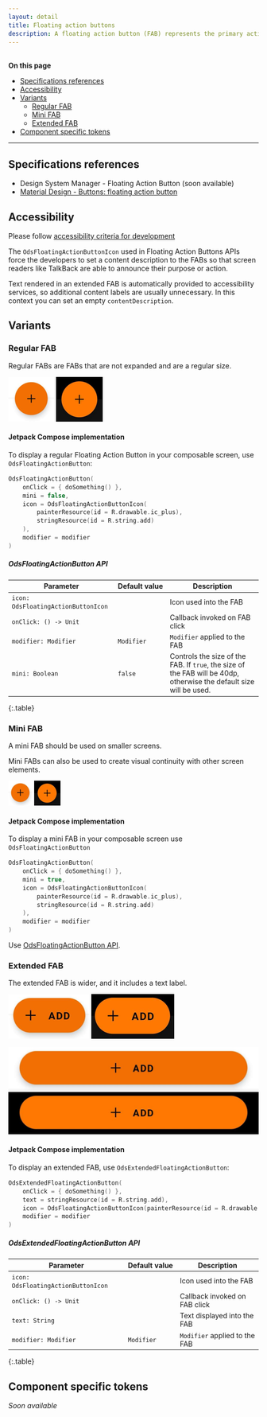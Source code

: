 ```yaml
---
layout: detail
title: Floating action buttons
description: A floating action button (FAB) represents the primary action of a screen.
---
```


<br>**On this page**

* [Specifications references](#specifications-references)
* [Accessibility](#accessibility)
* [Variants](#variants)
    * [Regular FAB](#regular-fab)
    * [Mini FAB](#mini-fab)
    * [Extended FAB](#extended-fab)
* [Component specific tokens](#component-specific-tokens)

---

## Specifications references

- Design System Manager - Floating Action Button (soon available)
- [Material Design - Buttons: floating action button](https://material.io/components/buttons-floating-action-button/)

## Accessibility

Please follow [accessibility criteria for development](https://a11y-guidelines.orange.com/en/mobile/android/development/)

The `OdsFloatingActionButtonIcon` used in Floating Action Buttons APIs force the developers to set a content description to the FABs so that
screen readers like TalkBack are able to announce their purpose or action.

Text rendered in an extended FAB is automatically provided to accessibility services, so additional content labels are usually unnecessary.
In this context you can set an empty `contentDescription`.

## Variants

### Regular FAB

Regular FABs are FABs that are not expanded and are a regular size.

![FAB light](images/fab_light.png)  ![FAB dark](images/fab_dark.png)

#### Jetpack Compose implementation

To display a regular Floating Action Button in your composable screen, use `OdsFloatingActionButton`:

```kotlin
OdsFloatingActionButton(
    onClick = { doSomething() },
    mini = false,
    icon = OdsFloatingActionButtonIcon(
        painterResource(id = R.drawable.ic_plus),
        stringResource(id = R.string.add)
    ),
    modifier = modifier
)
```

##### OdsFloatingActionButton API

Parameter | Default&nbsp;value | Description
-- | -- | --
`icon: OdsFloatingActionButtonIcon` | | Icon used into the FAB
`onClick: () -> Unit` | | Callback invoked on FAB click
`modifier: Modifier` | `Modifier` | `Modifier` applied to the FAB
`mini: Boolean` | `false` | Controls the size of the FAB. If `true`, the size of the FAB will be 40dp, otherwise the default size will be used.
{:.table}

### Mini FAB

A mini FAB should be used on smaller screens.

Mini FABs can also be used to create visual continuity with other screen elements.

![FAB mini light](images/fab_mini_light.png)  ![FAB mini dark](images/fab_mini_dark.png)

#### Jetpack Compose implementation

To display a mini FAB in your composable screen use `OdsFloatingActionButton`

```kotlin
OdsFloatingActionButton(
    onClick = { doSomething() },
    mini = true,
    icon = OdsFloatingActionButtonIcon(
        painterResource(id = R.drawable.ic_plus),
        stringResource(id = R.string.add)
    ),
    modifier = modifier
)
```

Use [OdsFloatingActionButton API](#odsfloatingactionbutton-api).

### Extended FAB

The extended FAB is wider, and it includes a text label.

![FAB extended light](images/fab_extended_light.png)  ![FAB extended dark](images/fab_extended_dark.png)

![FAB extended full width light](images/fab_extended_full_width_light.png)  ![FAB extended full width dark](images/fab_extended_full_width_dark.png)

#### Jetpack Compose implementation

To display an extended FAB, use `OdsExtendedFloatingActionButton`:

```kotlin
OdsExtendedFloatingActionButton(
    onClick = { doSomething() },
    text = stringResource(id = R.string.add),
    icon = OdsFloatingActionButtonIcon(painterResource(id = R.drawable.ic_plus), ""),
    modifier = modifier
)
```

##### OdsExtendedFloatingActionButton API

Parameter | Default&nbsp;value | Description
-- | -- | --
`icon: OdsFloatingActionButtonIcon` | | Icon used into the FAB
`onClick: () -> Unit` | | Callback invoked on FAB click
`text: String` | | Text displayed into the FAB
`modifier: Modifier` | `Modifier` | `Modifier` applied to the FAB
{:.table}

## Component specific tokens

_Soon available_
